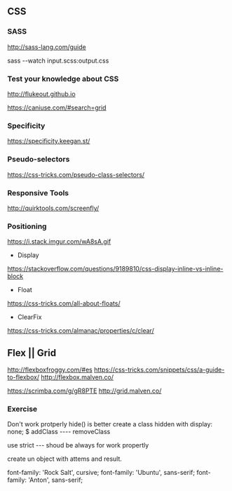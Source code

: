 ## CSS


### SASS

http://sass-lang.com/guide


sass --watch input.scss:output.css

### Test your knowledge about CSS

http://flukeout.github.io

https://caniuse.com/#search=grid


### Specificity

https://specificity.keegan.st/

### Pseudo-selectors

https://css-tricks.com/pseudo-class-selectors/

### Responsive Tools
http://quirktools.com/screenfly/

### Positioning

https://i.stack.imgur.com/wA8sA.gif

* Display

https://stackoverflow.com/questions/9189810/css-display-inline-vs-inline-block

* Float

https://css-tricks.com/all-about-floats/

* ClearFix

https://css-tricks.com/almanac/properties/c/clear/

## Flex || Grid
http://flexboxfroggy.com/#es
https://css-tricks.com/snippets/css/a-guide-to-flexbox/
http://flexbox.malven.co/




https://scrimba.com/g/gR8PTE
http://grid.malven.co/




### Exercise


Don't work protperly hide() is better create a class hidden with display: none;
$ addClass ---- removeClass


use strict --- shoud be always for work propertly


create un object with attems and result.


font-family: 'Rock Salt', cursive;
font-family: 'Ubuntu', sans-serif;
font-family: 'Anton', sans-serif;






